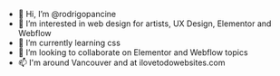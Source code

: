 - 👋 Hi, I’m @rodrigopancine
- 👀 I’m interested in web design for artists, UX Design, Elementor and Webflow
- 🌱 I’m currently learning css
- 💞️ I’m looking to collaborate on Elementor and Webflow topics
- 📫 I'm around Vancouver and at ilovetodowebsites.com

<!---
rodrigopancine/rodrigopancine is a ✨ special ✨ repository because its `README.md` (this file) appears on your GitHub profile.
You can click the Preview link to take a look at your changes.
--->

